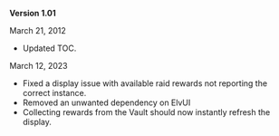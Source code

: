 **Version 1.01**

March 21, 2012
* Updated TOC.

March 12, 2023
* Fixed a display issue with available raid rewards not reporting the correct instance.
* Removed an unwanted dependency on ElvUI
* Collecting rewards from the Vault should now instantly refresh the display.